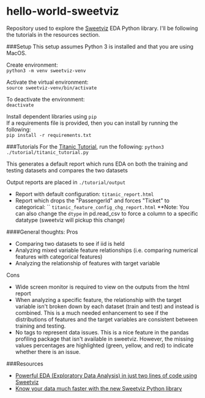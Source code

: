 # hello-world-sweetviz
Repository used to explore the 
[Sweetviz](https://github.com/fbdesignpro/sweetviz) EDA Python library. I'll 
be following the tutorials in the resources section.

###Setup
This setup assumes Python 3 is installed and that you are using MacOS.

Create environment:  
`python3 -m venv sweetviz-venv`

Activate the virtual environment:  
`source sweetviz-venv/bin/activate`

To deactivate the environment:  
`deactivate`

Install dependent libraries using `pip`  
If a requirements file is provided, then you can install by running the 
following:  
`pip install -r requirements.txt` 

###Tutorials
For the 
[Titanic Tutorial](https://towardsdatascience.com/powerful-eda-exploratory-data-analysis-in-just-two-lines-of-code-using-sweetviz-6c943d32f34), run the following: 
`python3 ./tutorial/titanic_tutorial.py`

This generates a default report which runs EDA on both the training and testing
datasets and compares the two datasets

Output reports are placed in `./tutorial/output`
* Report with default configuration: `titanic_report.html`
* Report which drops the "PassengerId" and forces "Ticket" to categorical: ``
`titanic_feature_config_chg_report.html`
    **Note: You can also change the `dtype` in pd.read_csv to force a column to
    a specific datatype (sweetviz will pickup this change)

####General thoughts:
Pros 
* Comparing two datasets to see if iid is held
* Analyzing mixed variable feature relationships (i.e. comparing numerical 
features with categorical features)
* Analyzing the relationship of features with target variable

Cons
* Wide screen monitor is required to view on the outputs from the html report
* When analyzing a specific feature, the relationship with the target variable 
isn't broken down by each dataset (train and test) and instead is combined. 
This is a much needed enhancement  to see if the distributions of features and 
the target variables are consistent between training and testing.
* No tags to represent data issues. This is a nice feature in the pandas profiling
package that isn't available in sweetviz. However, the missing values percentages are 
highlighted (green, yellow, and red) to indicate whether there is an issue.

###Resources
* [Powerful EDA (Exploratory Data Analysis) in just two lines of code using Sweetviz](https://towardsdatascience.com/powerful-eda-exploratory-data-analysis-in-just-two-lines-of-code-using-sweetviz-6c943d32f34)
* [Know your data much faster with the new Sweetviz Python library](https://www.kdnuggets.com/2021/03/know-your-data-much-faster-sweetviz-python-library.html)